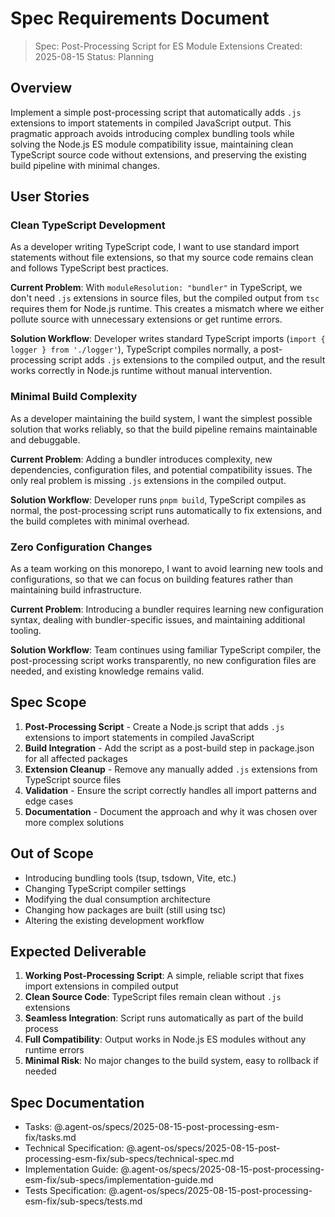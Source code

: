 # Spec Requirements Document

> Spec: Post-Processing Script for ES Module Extensions
> Created: 2025-08-15
> Status: Planning

## Overview

Implement a simple post-processing script that automatically adds `.js` extensions to import statements in compiled JavaScript output. This pragmatic approach avoids introducing complex bundling tools while solving the Node.js ES module compatibility issue, maintaining clean TypeScript source code without extensions, and preserving the existing build pipeline with minimal changes.

## User Stories

### Clean TypeScript Development

As a developer writing TypeScript code, I want to use standard import statements without file extensions, so that my source code remains clean and follows TypeScript best practices.

**Current Problem**: With `moduleResolution: "bundler"` in TypeScript, we don't need `.js` extensions in source files, but the compiled output from `tsc` requires them for Node.js runtime. This creates a mismatch where we either pollute source with unnecessary extensions or get runtime errors.

**Solution Workflow**: Developer writes standard TypeScript imports (`import { logger } from './logger'`), TypeScript compiles normally, a post-processing script adds `.js` extensions to the compiled output, and the result works correctly in Node.js runtime without manual intervention.

### Minimal Build Complexity

As a developer maintaining the build system, I want the simplest possible solution that works reliably, so that the build pipeline remains maintainable and debuggable.

**Current Problem**: Adding a bundler introduces complexity, new dependencies, configuration files, and potential compatibility issues. The only real problem is missing `.js` extensions in the compiled output.

**Solution Workflow**: Developer runs `pnpm build`, TypeScript compiles as normal, the post-processing script runs automatically to fix extensions, and the build completes with minimal overhead.

### Zero Configuration Changes

As a team working on this monorepo, I want to avoid learning new tools and configurations, so that we can focus on building features rather than maintaining build infrastructure.

**Current Problem**: Introducing a bundler requires learning new configuration syntax, dealing with bundler-specific issues, and maintaining additional tooling.

**Solution Workflow**: Team continues using familiar TypeScript compiler, the post-processing script works transparently, no new configuration files are needed, and existing knowledge remains valid.

## Spec Scope

1. **Post-Processing Script** - Create a Node.js script that adds `.js` extensions to import statements in compiled JavaScript
2. **Build Integration** - Add the script as a post-build step in package.json for all affected packages
3. **Extension Cleanup** - Remove any manually added `.js` extensions from TypeScript source files
4. **Validation** - Ensure the script correctly handles all import patterns and edge cases
5. **Documentation** - Document the approach and why it was chosen over more complex solutions

## Out of Scope

- Introducing bundling tools (tsup, tsdown, Vite, etc.)
- Changing TypeScript compiler settings
- Modifying the dual consumption architecture
- Changing how packages are built (still using tsc)
- Altering the existing development workflow

## Expected Deliverable

1. **Working Post-Processing Script**: A simple, reliable script that fixes import extensions in compiled output
2. **Clean Source Code**: TypeScript files remain clean without `.js` extensions
3. **Seamless Integration**: Script runs automatically as part of the build process
4. **Full Compatibility**: Output works in Node.js ES modules without any runtime errors
5. **Minimal Risk**: No major changes to the build system, easy to rollback if needed

## Spec Documentation

- Tasks: @.agent-os/specs/2025-08-15-post-processing-esm-fix/tasks.md
- Technical Specification: @.agent-os/specs/2025-08-15-post-processing-esm-fix/sub-specs/technical-spec.md
- Implementation Guide: @.agent-os/specs/2025-08-15-post-processing-esm-fix/sub-specs/implementation-guide.md
- Tests Specification: @.agent-os/specs/2025-08-15-post-processing-esm-fix/sub-specs/tests.md
